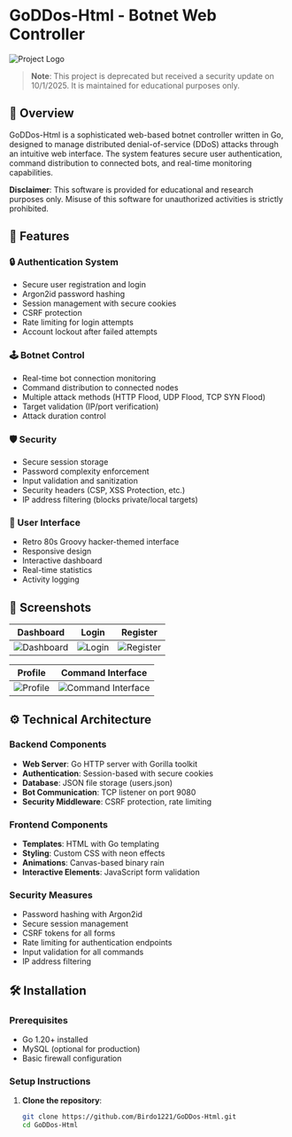 # GoDDos-Html - Botnet Web Controller

![Project Logo](https://github.com/user-attachments/assets/ee6bd4f1-fff1-4035-85fd-1f60667678a5)

> **Note**: This project is deprecated but received a security update on 10/1/2025. It is maintained for educational purposes only.

## 📌 Overview


GoDDos-Html is a sophisticated web-based botnet controller written in Go, designed to manage distributed denial-of-service (DDoS) attacks through an intuitive web interface. The system features secure user authentication, command distribution to connected bots, and real-time monitoring capabilities.

**Disclaimer**: This software is provided for educational and research purposes only. Misuse of this software for unauthorized activities is strictly prohibited.

## 🚀 Features

### 🔒 Authentication System
- Secure user registration and login
- Argon2id password hashing
- Session management with secure cookies
- CSRF protection
- Rate limiting for login attempts
- Account lockout after failed attempts

### 🕹️ Botnet Control
- Real-time bot connection monitoring
- Command distribution to connected nodes
- Multiple attack methods (HTTP Flood, UDP Flood, TCP SYN Flood)
- Target validation (IP/port verification)
- Attack duration control

### 🛡️ Security
- Secure session storage
- Password complexity enforcement
- Input validation and sanitization
- Security headers (CSP, XSS Protection, etc.)
- IP address filtering (blocks private/local targets)

### 🎨 User Interface
- Retro 80s Groovy hacker-themed interface
- Responsive design
- Interactive dashboard
- Real-time statistics
- Activity logging

## 📸 Screenshots

| Dashboard | Login | Register |
|-----------|-------|----------|
| ![Dashboard](https://github.com/Birdo1221/GoDDos-Html/assets/81320346/2858e11a-e3bf-4d37-a0c1-7ecc766b21a4) | ![Login](https://github.com/Birdo1221/GoDDos-Html/assets/81320346/24408d12-c45d-4df2-897a-6f651de58be7) | ![Register](https://github.com/Birdo1221/GoDDos-Html/assets/81320346/69f3d100-12d4-4d2c-ab58-03a3b8af2eac) |

| Profile | Command Interface |
|---------|-------------------|
| ![Profile](https://github.com/Birdo1221/GoDDos-Html/assets/81320346/55e52bfa-112f-4354-9c87-2df5bd87acae) | ![Command Interface](https://github.com/Birdo1221/GoDDos-Html/assets/81320346/e9459072-2395-4cc1-944d-9fbcd10ac2de) |

## ⚙️ Technical Architecture

### Backend Components
- **Web Server**: Go HTTP server with Gorilla toolkit
- **Authentication**: Session-based with secure cookies
- **Database**: JSON file storage (users.json)
- **Bot Communication**: TCP listener on port 9080
- **Security Middleware**: CSRF protection, rate limiting

### Frontend Components
- **Templates**: HTML with Go templating
- **Styling**: Custom CSS with neon effects
- **Animations**: Canvas-based binary rain
- **Interactive Elements**: JavaScript form validation

### Security Measures
- Password hashing with Argon2id
- Secure session management
- CSRF tokens for all forms
- Rate limiting for authentication endpoints
- Input validation for all commands
- IP address filtering

## 🛠️ Installation

### Prerequisites
- Go 1.20+ installed
- MySQL (optional for production)
- Basic firewall configuration

### Setup Instructions

1. **Clone the repository**:
   ```bash
   git clone https://github.com/Birdo1221/GoDDos-Html.git
   cd GoDDos-Html

